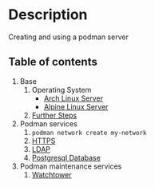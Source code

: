 # Description

Creating and using a podman server

## Table of contents

1. Base
    1. Operating System
        - [Arch Linux Server](base/operating-system/linux/arch/README.md)
        - [Alpine Linux Server](base/operating-system/linux/alpine/README.md)
    1. [Further Steps](base/further-steps/README.md)
2. Podman services
    1. `podman network create my-network`
    2. [HTTPS](container/services/https/README.md)
    3. [LDAP](container/services/ldap/README.md)
    4. [Postgresql Database](container/services/db-postgresql/README.md)
3. Podman maintenance services
    1. [Watchtower](container/maintenance/watchtower/README.md)
